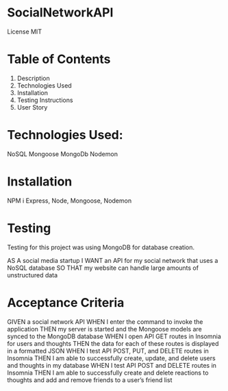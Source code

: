 # SocialNetworkAPI
License MIT

# Table of Contents
1. Description
2. Technologies Used
3. Installation
4. Testing Instructions
5. User Story


# Technologies Used:
NoSQL
Mongoose
MongoDb
Nodemon

# Installation
NPM i Express, Node, Mongoose, Nodemon

# Testing

Testing for this project was using MongoDB for database creation.

AS A social media startup
I WANT an API for my social network that uses a NoSQL database
SO THAT my website can handle large amounts of unstructured data

# Acceptance Criteria

GIVEN a social network API
WHEN I enter the command to invoke the application
THEN my server is started and the Mongoose models are synced to the MongoDB database
WHEN I open API GET routes in Insomnia for users and thoughts
THEN the data for each of these routes is displayed in a formatted JSON
WHEN I test API POST, PUT, and DELETE routes in Insomnia
THEN I am able to successfully create, update, and delete users and thoughts in my database
WHEN I test API POST and DELETE routes in Insomnia
THEN I am able to successfully create and delete reactions to thoughts and add and remove friends to a user’s friend list
